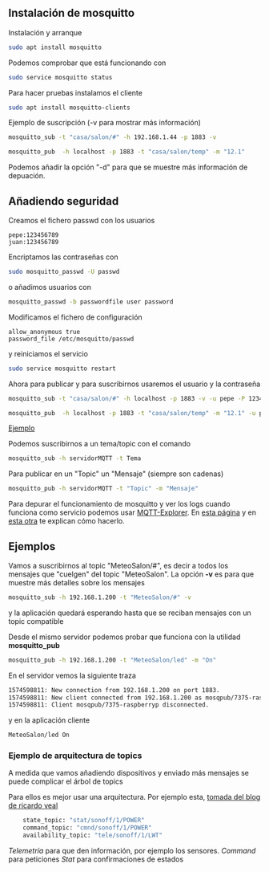## Instalación de mosquitto

Instalación y arranque

```sh
sudo apt install mosquitto

```

Podemos comprobar que está funcionando con 

```sh
sudo service mosquitto status
```

Para hacer pruebas instalamos el cliente

```sh
sudo apt install mosquitto-clients
```

Ejemplo de suscripción (-v para mostrar más información)

```sh
mosquitto_sub -t "casa/salon/#" -h 192.168.1.44 -p 1883 -v

mosquitto_pub  -h localhost -p 1883 -t "casa/salon/temp" -m "12.1"
```

Podemos añadir la opción "-d" para que se muestre más información de depuación.

## Añadiendo seguridad

Creamos el fichero passwd con los usuarios

```
pepe:123456789
juan:123456789
```

Encriptamos las contraseñas con

```sh
sudo mosquitto_passwd -U passwd
```

o añadimos usuarios con

```sh
mosquitto_passwd -b passwordfile user password
```

Modificamos el fichero de configuración

```
allow_anonymous true
password_file /etc/mosquitto/passwd
```

y reiniciamos el servicio

```sh
sudo service mosquitto restart
```

Ahora para publicar y para suscribirnos usaremos el usuario y la contraseña


```sh
mosquitto_sub -t "casa/salon/#" -h localhost -p 1883 -v -u pepe -P 123456789

mosquitto_pub  -h localhost -p 1883 -t "casa/salon/temp" -m "12.1" -u pepe -P 123456789
```

[Ejemplo](http://www.steves-internet-guide.com/mqtt-username-password-example/)


Podemos suscribirnos a un tema/topic con el comando 

```sh
mosquitto_sub -h servidorMQTT -t Tema
``` 

Para publicar en un "Topic" un "Mensaje" (siempre son cadenas)

```sh
mosquitto_pub -h servidorMQTT -t "Topic" -m "Mensaje"
```

Para depurar el funcionamiento de mosquitto y ver los logs cuando funciona como servicio podemos usar [MQTT-Explorer](https://github.com/thomasnordquist/MQTT-Explorer). En [esta página](https://community.home-assistant.io/t/how-to-debug-mosquitto-mqtt/107709/20) y en [esta otra](http://www.steves-internet-guide.com/mosquitto-logging/) te explican cómo hacerlo.




## Ejemplos

Vamos a suscribirnos al topic "MeteoSalon/#", es decir a todos los mensajes que "cuelgen" del topic "MeteoSalon".
La opción **-v** es para que muestre más detalles sobre los mensajes

```sh
mosquitto_sub -h 192.168.1.200 -t "MeteoSalon/#" -v

```

y la aplicación quedará esperando hasta que se reciban mensajes con un topic compatible

Desde el mismo servidor podemos probar que funciona con la utilidad **mosquitto_pub**

```sh
mosquitto_pub -h 192.168.1.200 -t "MeteoSalon/led" -m "On"
```

En el servidor vemos la siguiente traza

```sh
1574598811: New connection from 192.168.1.200 on port 1883.
1574598811: New client connected from 192.168.1.200 as mosqpub/7375-raspberryp (c1, k60).
1574598811: Client mosqpub/7375-raspberryp disconnected.
```

y en la aplicación cliente

```sh
MeteoSalon/led On
```

### Ejemplo de arquitectura de topics

A medida que vamos añadiendo dispositivos y enviado más mensajes se puede complicar el árbol de topics

Para ellos es mejor usar una arquitectura. Por ejemplo esta, [tomada del blog de ricardo veal](https://ricveal.com/blog/sonoff-mqtt/)

```sh
    state_topic: "stat/sonoff/1/POWER"
    command_topic: "cmnd/sonoff/1/POWER"
    availability_topic: "tele/sonoff/1/LWT"
```
_Telemetría_ para que den información, por ejemplo los sensores.
_Command_ para peticiones 
_Stat_ para confirmaciones de estados



